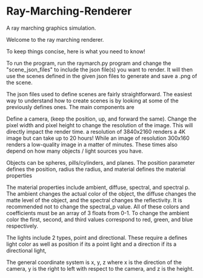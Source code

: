 # Ray-Marching-Renderer
A ray marching graphics simulation.

Welcome to the ray marching renderer.

To keep things concise, here is what you need to know!

To run the program, run the raymarch.py program and change the "scene_json_files" to include the json file(s) you want to render. It will then use the scenes defined in the given json files to generate and save a .png of the scene.

The json files used to define scenes are fairly straightforward. The easiest way to understand how to create scenes is by looking at some of the previously defines ones. The main components are

Define a camera, (keep the position, up, and forward the same). Change the pixel width and pixel height to change the resolution of the image. This will directly impact the render time. a resolution of 3840x2160 renders a 4K image but can take up to 20 hours! While an image of resolution 300x160 renders a low-quality image in a matter of minutes. These times also depend on how many objects / light sources you have.

Objects can be spheres, pills/cylinders, and planes. The position parameter defines the position, radius the radius, and material defines the material properties

The material properties include ambient, diffuse, spectral, and spectral p. The ambient changes the actual color of the object, the diffuse changes the matte level of the object, and the spectral changes the reflectivity. It is recommended not to change the spectral_p value. All of these colors and coefficients must be an array of 3 floats from 0-1. To change the ambient color the first, second, and third values correspond to red, green, and blue respectively.

The lights include 2 types, point and directional. These require a defines light color as well as position if its a point light and a direction if its a directional light,

The general coordinate system is x, y, z where x is the direction of the camera, y is the right to left with respect to the camera, and z is the height.
